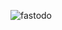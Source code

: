 ![fastodo](https://user-images.githubusercontent.com/74842863/210580937-c70f8b99-15e1-4ed4-b24d-4e7bc3d21300.PNG)

